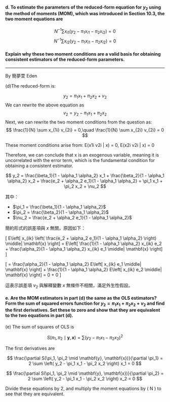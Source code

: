#### d. To estimate the parameters of the reduced-form equation for $y_2$ using the method of moments (MOM), which was introduced in Section 10.3, the two moment equations are
$$
N^{−1}\sum{x_{i1}(y_2 − \pi_1 x_{i1} − \pi_2 x_{i2})} = 0
$$
$$
N^{−1}\sum{x_{i2}(y_2 − \pi_1 x_{i1} − \pi_2 x_{i2})} = 0
$$


#### Explain why these two moment conditions are a valid basis for obtaining consistent estimators of the reduced-form parameters.
---

By 簡夢萱 Eden 

(d)The  reduced-form is: 

$$
y_2 = \pi_1 x_1 + \pi_2 x_2 + v_2
$$
We can rewrite the above equation as
$$
v_2 = y_2- \pi_1 x_1 + \pi_2 x_2 
$$
Next, we can rewrite the two moment conditions from the question as:
$$
\frac{1}{N} \sum x_{1i} v_{2i} = 0,\quad \frac{1}{N} \sum x_{2i} v_{2i} = 0
$$



These moment conditions arise from:
E(x1i v2i | x) = 0, E(x2i v2i | x) = 0

Therefore, we can conclude that x is an exogenous variable, meaning it is uncorrelated with the error term, which is the fundamental condition for obtaining a consistent estimator.

$$
y_2 = \frac{\beta_1}{1 - \alpha_1 \alpha_2} x_1 + \frac{\beta_2}{1 - \alpha_1 \alpha_2} x_2 + \frac{e_2 + \alpha_2 e_1}{1 - \alpha_1 \alpha_2}
= \pi_1 x_1 + \pi_2 x_2 + \nu_2
$$

其中：
- $\pi_1 = \frac{\beta_1}{1 - \alpha_1 \alpha_2}$
- $\pi_2 = \frac{\beta_2}{1 - \alpha_1 \alpha_2}$
- $\nu_2 = \frac{e_2 + \alpha_2 e_1}{1 - \alpha_1 \alpha_2}$

簡約形式的誤差項與 $x$ 無關，原因如下：

\[
E\left[ x_{ik} \left( \frac{e_2 + \alpha_2 e_1}{1 - \alpha_1 \alpha_2} \right) \middle| \mathbf{x} \right]
= E\left[ \frac{1}{1 - \alpha_1 \alpha_2} x_{ik} e_2 + \frac{\alpha_2}{1 - \alpha_1 \alpha_2} x_{ik} e_1 \middle| \mathbf{x} \right]
\]

\[
= \frac{\alpha_2}{1 - \alpha_1 \alpha_2} E\left[ x_{ik} e_1 \middle| \mathbf{x} \right] + \frac{1}{1 - \alpha_1 \alpha_2} E\left[ x_{ik} e_2 \middle| \mathbf{x} \right]
= 0 + 0
\]

這表示誤差項 $\nu_2$ 與解釋變數 $x$ 無條件不相關，滿足外生性假設。

#### e. Are the MOM estimators in part (d) the same as the OLS estimators? Form the sum of squared errors function for $y_2 = \pi_1 x_1 + \pi_2 x_2 + v_2$ and find the first derivatives. Set these to zero and show that they are equivalent to the two equations in part (d).

(e) The sum of squares of OLS is

$$
S(\pi_1, \pi_2 \mid \mathbf{y}, \mathbf{x}) = \sum \left( y_2 - \pi_1 x_1 - \pi_2 x_2 \right)^2
$$

The first derivatives are

$$
\frac{\partial S(\pi_1, \pi_2 \mid \mathbf{y}, \mathbf{x})}{\partial \pi_1} = 2 \sum \left( y_2 - \pi_1 x_1 - \pi_2 x_2 \right) x_1 = 0
$$

$$
\frac{\partial S(\pi_1, \pi_2 \mid \mathbf{y}, \mathbf{x})}{\partial \pi_2} = 2 \sum \left( y_2 - \pi_1 x_1 - \pi_2 x_2 \right) x_2 = 0
$$

Divide these equations by 2, and multiply the moment equations by \( N \) to see that they are equivalent.
